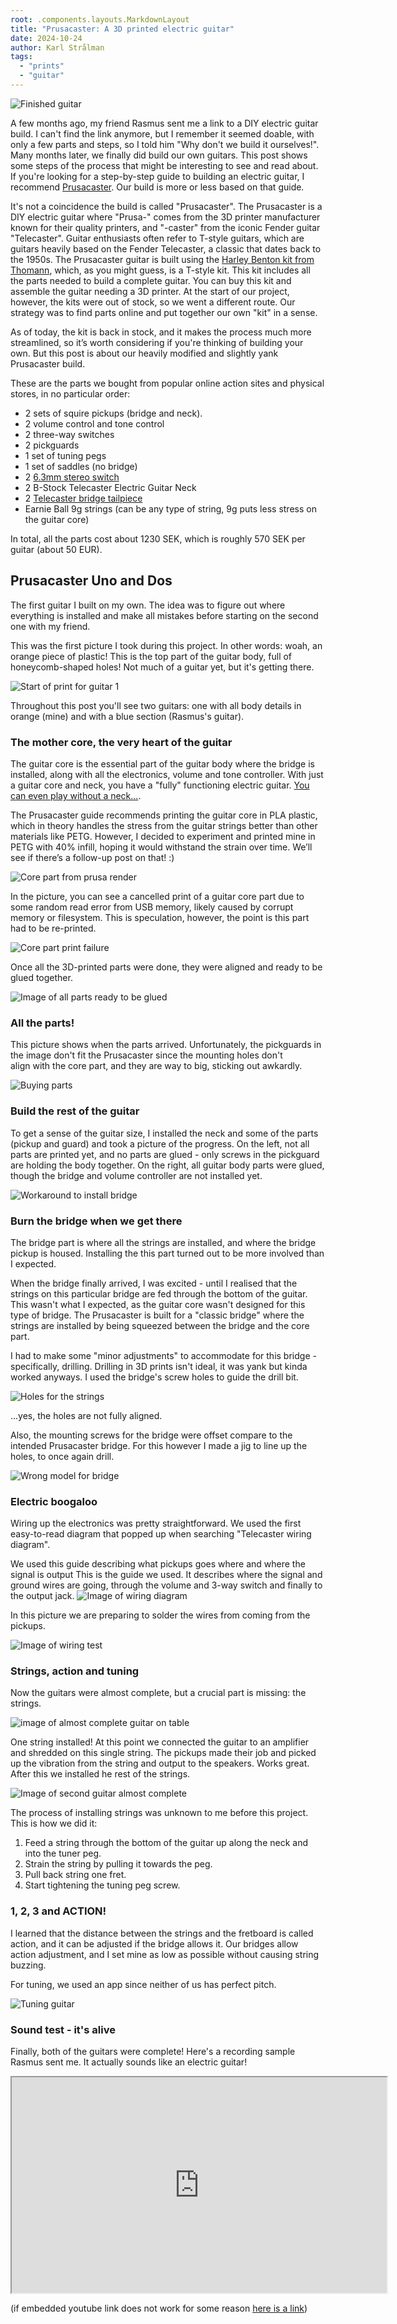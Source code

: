 ```yaml
---
root: .components.layouts.MarkdownLayout
title: "Prusacaster: A 3D printed electric guitar"
date: 2024-10-24
author: Karl Strålman
tags:
  - "prints"
  - "guitar"
---
```


![Finished guitar](/images/0_finished_prusacaster_600x678.jpg)

A few months ago, my friend Rasmus sent me a link to a DIY electric guitar build.
I can't find the link anymore, but I remember it seemed doable, with only a few parts and steps,
so I told him "Why don't we build it ourselves!". Many months later, we finally did build our own guitars.
This post shows some steps of the process that might be interesting to see and read about.
If you're looking for a step-by-step guide to building an electric guitar, 
I recommend [Prusacaster](https://www.printables.com/model/398795-the-prusacaster-a-3d-printable-guitar).
Our build is more or less based on that guide.

It's not a coincidence the build is called "Prusacaster". The Prusacaster is a DIY electric guitar where 
"Prusa-" comes from the 3D printer manufacturer known for their quality printers, and
"-caster" from the iconic Fender guitar "Telecaster". Guitar enthusiasts often refer to T-style guitars, 
which are guitars heavily based on the Fender Telecaster, a classic that dates back to the 1950s.
The Prusacaster guitar is built using the [Harley Benton kit from Thomann](https://www.thomannmusic.com/harley_benton_eguitar_kit_tstyle.htm),
which, as you might guess, is a T-style kit. This kit includes all the parts needed to build a complete guitar.
You can buy this kit and assemble the guitar needing a 3D printer.
At the start of our project, however, the kits were out of stock, so we went a different route.
Our strategy was to find parts online and put together our own "kit" in a sense.

As of today, the kit is back in stock, and it makes the process much more streamlined,
so it’s worth considering if you're thinking of building your own.
But this post is about our heavily modified and slightly yank Prusacaster build.

These are the parts we bought from popular online action sites and physical stores, in no particular order:
- 2 sets of squire pickups (bridge and neck).
- 2 volume control and tone control
- 2 three-way switches
- 2 pickguards
- 1 set of tuning pegs
- 1 set of saddles (no bridge)
- 2 [6.3mm stereo switch](https://www.electrokit.com/6.3mm-chassie-stereo-med-brytare)
- 2 B-Stock Telecaster Electric Guitar Neck
- 2 [Telecaster bridge tailpiece](https://reverb.com/en-se/item/35468380-chrome-bridge-tailpiece-for-telecaster-6-zinc-saddles)
- Earnie Ball 9g strings (can be any type of string, 9g puts less stress on the guitar core)

In total, all the parts cost about 1230 SEK, which is roughly 570 SEK per guitar (about 50 EUR).

## Prusacaster Uno and Dos

The first guitar I built on my own. The idea was to figure out where everything is installed and make all
mistakes before starting on the second one with my friend.

This was the first picture I took during this project.
In other words: woah, an orange piece of plastic! 
This is the top part of the guitar body, full of honeycomb-shaped holes! 
Not much of a guitar yet, but it's getting there.

![Start of print for guitar 1](/images/1_start_of_print_600x549.jpg)

Throughout this post you'll see two guitars: one with all body details in orange (mine) and 
with a blue section (Rasmus's guitar). 

### The mother core, the very heart of the guitar

The guitar core is the essential part of the guitar body where the bridge is installed,
along with all the electronics, volume and tone controller.
With just a guitar core and neck, you have a "fully" functioning electric guitar.
[You can even play without a neck...](https://www.youtube.com/watch?v=GOEJuZBY8BM).

The Prusacaster guide recommends printing the guitar core in PLA plastic, 
which in theory handles the stress from the guitar strings better than other materials like PETG.
However, I decided to experiment and printed mine in PETG with 40% infill, hoping it would withstand
the strain over time. We’ll see if there’s a follow-up post on that! :)

![Core part from prusa render](/images/2_the_core_665x585.jpg)

In the picture, you can see a cancelled print of a guitar core part due to some random read error from USB memory,
likely caused by corrupt memory or filesystem. This is speculation, however, the point is this part had to be
re-printed.

![Core part print failure](/images/3_core_part_failure_print_600x648.jpg)

Once all the 3D-printed parts were done, they were aligned and ready to be glued together.

![Image of all parts ready to be glued](/images/4_all_parts_before_glue_600x674.jpg)

### All the parts!

This picture shows when the parts arrived.
Unfortunately, the pickguards in the image don't fit the Prusacaster since the mounting holes don't  
align with the core part, and they are way to big, sticking out awkardly.

![Buying parts](/images/5_buying_parts_800x665.jpg)

### Build the rest of the guitar

To get a sense of the guitar size, I installed the neck and 
some of the parts (pickup and guard) and took a picture of the progress.
On the left, not all parts are printed yet, and no parts are glued -
only screws in the pickguard are holding the body together.
On the right, all guitar body parts were glued, though the bridge and volume controller are not installed yet.

![Workaround to install bridge](/images/6_getting_closer_1200x1045.jpg)

### Burn the bridge when we get there

The bridge part is where all the strings are installed, and where the bridge pickup is housed.
Installing the this part turned out to be more involved than I expected.

When the bridge finally arrived, I was excited - until I realised that the strings
on this particular bridge are fed through the bottom of the guitar. This wasn't what I expected, as
the guitar core wasn't designed for this type of bridge. The Prusacaster is built for 
a "classic bridge" where the strings are installed by being squeezed between the bridge and the core part.

I had to make some "minor adjustments" to accommodate for this bridge - specifically, drilling.
Drilling in 3D prints isn't ideal, it was yank but kinda worked anyways. 
I used the bridge's screw holes to guide the drill bit. 

![Holes for the strings](/images/7_string_tunnels_600x390.jpg)

...yes, the holes are not fully aligned.

Also, the mounting screws for the bridge were offset compare to the intended Prusacaster bridge.
For this however I made a jig to line up the holes, to once again drill.

![Wrong model for bridge](/images/8_wrong_model_for_bridge.jpg)

### Electric boogaloo

Wiring up the electronics was pretty straightforward. We used the first easy-to-read diagram that 
popped up when searching "Telecaster wiring diagram".

We used this guide describing what pickups goes where and where the signal is output 
This is the guide we used. It describes where the signal and ground wires are going, through the volume
and 3-way switch and finally to the output jack.
![Image of wiring diagram](/images/9_broadcaster_blend_600x759.jpg)

In this picture we are preparing to solder the wires from coming from the pickups.

![Image of wiring test](/images/10_wiring_test_600x498.jpg)

### Strings, action and tuning

Now the guitars were almost complete, but a crucial part is missing: the strings.

![image of almost complete guitar on table](/images/11_finally_there_1204x600.webp)


One string installed! At this point we connected the guitar to an amplifier and shredded on this single string.
The pickups made their job and picked up the vibration from the string and output to the speakers. Works great.
After this we installed he rest of the strings.

![Image of second guitar almost complete](/images/12_second_guitar_all_parts_in_place_600x646.jpg)

The process of installing strings was unknown to me before this project. This is how we did it:
1. Feed a string through the bottom of the guitar up along the neck and into the tuner peg.
2. Strain the string by pulling it towards the peg.
3. Pull back string one fret.
4. Start tightening the tuning peg screw.

### 1, 2, 3 and ACTION!

I learned that the distance between the strings and the fretboard is called action,
and it can be adjusted if the bridge allows it. 
Our bridges allow action adjustment, and I set mine as low as possible without causing string buzzing.

For tuning, we used an app since neither of us has perfect pitch.

![Tuning guitar](/images/13_tuning_guitar_600x531.jpg)


### Sound test - it's alive

Finally, both of the guitars were complete!
Here's a recording sample Rasmus sent me. It actually sounds like an electric guitar!

<iframe width="600" height="345" src="https://www.youtube.com/embed/BezmNrVaM8Q"></iframe>

(if embedded youtube link does not work for some reason [here is a link](https://www.youtube.com/watch?v=BezmNrVaM8Q))
